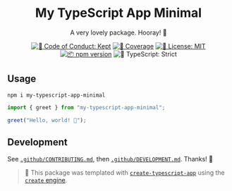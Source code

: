 <h1 align="center">My TypeScript App Minimal</h1>

<p align="center">
	A very lovely package.
	Hooray! 💖
</p>

<p align="center">
	<a href="https://github.com/SutuSebastian/my-typescript-app-minimal/blob/main/.github/CODE_OF_CONDUCT.md" target="_blank"><img alt="🤝 Code of Conduct: Kept" src="https://img.shields.io/badge/%F0%9F%A4%9D_code_of_conduct-kept-21bb42" /></a>
	<a href="https://codecov.io/gh/SutuSebastian/my-typescript-app-minimal" target="_blank"><img alt="🧪 Coverage" src="https://img.shields.io/codecov/c/github/SutuSebastian/my-typescript-app-minimal?label=%F0%9F%A7%AA%20coverage" /></a>
	<a href="https://github.com/SutuSebastian/my-typescript-app-minimal/blob/main/LICENSE.md" target="_blank"><img alt="📝 License: MIT" src="https://img.shields.io/badge/%F0%9F%93%9D_license-MIT-21bb42.svg"></a>
	<a href="http://npmjs.com/package/my-typescript-app-minimal"><img alt="📦 npm version" src="https://img.shields.io/npm/v/my-typescript-app-minimal?color=21bb42&label=%F0%9F%93%A6%20npm" /></a>
	<img alt="💪 TypeScript: Strict" src="https://img.shields.io/badge/%F0%9F%92%AA_typescript-strict-21bb42.svg" />
</p>

## Usage

```shell
npm i my-typescript-app-minimal
```

```ts
import { greet } from "my-typescript-app-minimal";

greet("Hello, world! 💖");
```

## Development

See [`.github/CONTRIBUTING.md`](./.github/CONTRIBUTING.md), then [`.github/DEVELOPMENT.md`](./.github/DEVELOPMENT.md).
Thanks! 💖

<!-- You can remove this notice if you don't want it 🙂 no worries! -->

> 💝 This package was templated with [`create-typescript-app`](https://github.com/JoshuaKGoldberg/create-typescript-app) using the [`create` engine](https://create.bingo).
